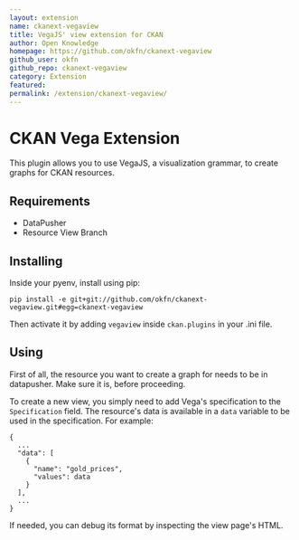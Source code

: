 ```yaml
---
layout: extension
name: ckanext-vegaview
title: VegaJS' view extension for CKAN
author: Open Knowledge
homepage: https://github.com/okfn/ckanext-vegaview
github_user: okfn
github_repo: ckanext-vegaview
category: Extension
featured: 
permalink: /extension/ckanext-vegaview/
---
```



CKAN Vega Extension
===================

This plugin allows you to use VegaJS, a visualization grammar, to create graphs
for CKAN resources.

Requirements
------------

* DataPusher
* Resource View Branch

Installing
----------

Inside your pyenv, install using pip:

```
pip install -e git+git://github.com/okfn/ckanext-vegaview.git#egg=ckanext-vegaview
```

Then activate it by adding ```vegaview``` inside ```ckan.plugins``` in your .ini file.

Using
-----

First of all, the resource you want to create a graph for needs to be in
datapusher. Make sure it is, before proceeding.

To create a new view, you simply need to add Vega's specification to the
```Specification``` field. The resource's data is available in a ```data```
variable to be used in the specification. For example:

```
{
  ...
  "data": [
    {
      "name": "gold_prices",
      "values": data
    }
  ],
  ...
}
```

If needed, you can debug its format by inspecting the view page's HTML.

